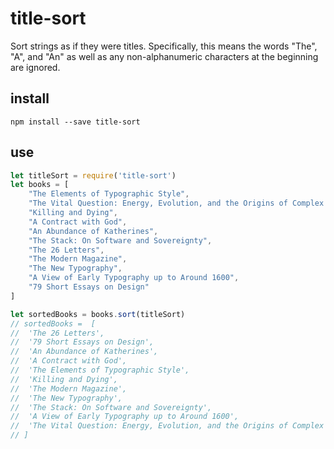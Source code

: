 # title-sort

Sort strings as if they were titles. Specifically, this means the words "The", "A", and "An" as well as any non-alphanumeric characters at the beginning are ignored.

## install
```
npm install --save title-sort
```

## use
```javascript
let titleSort = require('title-sort')
let books = [
	"The Elements of Typographic Style",
	"The Vital Question: Energy, Evolution, and the Origins of Complex Life",
	"Killing and Dying",
	"A Contract with God",
	"An Abundance of Katherines",
	"The Stack: On Software and Sovereignty",
	"The 26 Letters",
	"The Modern Magazine",
	"The New Typography",
	"A View of Early Typography up to Around 1600",
	"79 Short Essays on Design"
]

let sortedBooks = books.sort(titleSort)
// sortedBooks =  [
//  'The 26 Letters',
//  '79 Short Essays on Design',
//  'An Abundance of Katherines',
//  'A Contract with God',
//  'The Elements of Typographic Style',
//  'Killing and Dying',
//  'The Modern Magazine',
//  'The New Typography',
//  'The Stack: On Software and Sovereignty',
//  'A View of Early Typography up to Around 1600',
//  'The Vital Question: Energy, Evolution, and the Origins of Complex Life'
// ]
```
